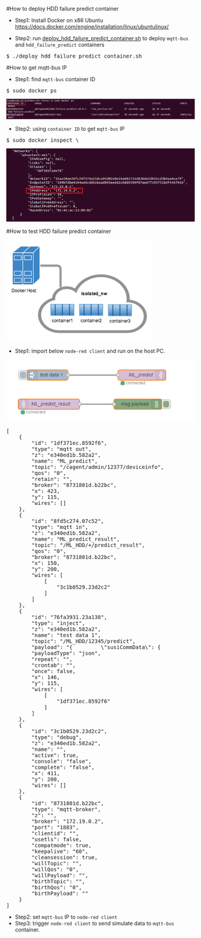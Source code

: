 #How to deploy HDD failure predict container

- Step1: Install Docker on x86 Ubuntu
https://docs.docker.com/engine/installation/linux/ubuntulinux/

- Step2: run [deploy_hdd_failure_predict_container.sh](https://github.com/ADVANTECH-Corp/hdd_failure_predict_service/blob/master/deploy_hdd_failure_predict_container.sh) to deploy `mqtt-bus` and `hdd_failure_predict` containers
<pre>
$ ./deploy_hdd_failure_predict_container.sh
</pre>

#How to get mqtt-bus IP

- Step1: find `mqtt-bus` container ID
<pre>
$ sudo docker ps
</pre> 

![result link](https://github.com/ADVANTECH-Corp/hdd_failure_predict_service/blob/master/images/docker_20161202_2.png)

- Step2: using `container ID` to get `mqtt-bus` IP
<pre>
$ sudo docker inspect \<container ID\>
</pre>

![result link](https://github.com/ADVANTECH-Corp/hdd_failure_predict_service/blob/master/images/docker_20161202_3.png)

#How to test HDD failure predict container

![result link](https://github.com/ADVANTECH-Corp/hdd_failure_predict_service/blob/master/images/docker_20161202_1.png)

- Step1: import below `node-red client` and run on the host PC.

![result link](https://github.com/ADVANTECH-Corp/hdd_failure_predict_service/blob/master/images/docker_20161202_4.png)

<pre>
[
	{
		"id": "1df371ec.8592f6",
		"type": "mqtt out",
		"z": "e340ed1b.582a2",
		"name": "ML_predict",
		"topic": "/cagent/admin/12377/deviceinfo",
		"qos": "0",
		"retain": "",
		"broker": "8731801d.b22bc",
		"x": 423,
		"y": 115,
		"wires": []
	},
	{
		"id": "8fd5c274.07c52",
		"type": "mqtt in",
		"z": "e340ed1b.582a2",
		"name": "ML_predict_result",
		"topic": "/ML_HDD/+/predict_result",
		"qos": "0",
		"broker": "8731801d.b22bc",
		"x": 150,
		"y": 200,
		"wires": [
			[
				"3c1b0529.23d2c2"
			]
		]
	},
	{
		"id": "76fa3931.23a138",
		"type": "inject",
		"z": "e340ed1b.582a2",
		"name": "test data 1",
		"topic": "/ML_HDD/12345/predict",
		"payload": "{         \"susiCommData\": {                 \"data\": {                         \"HDDMonitor\": {                                 \"hddInfoList\": [                                         {                                                 \"e\": [                                                         {                                                                 \"n\": \"hddType\",                                                                 \"sv\": \"STDDisk\"                                                         },                                                         {                                                                 \"n\": \"hddName\",                                                                 \"sv\": \"ST9250315AS\"                                                         },                                                         {                                                                 \"n\": \"hddIndex\",                                                                 \"v\": 0                                                         },                                                         {                                                                 \"n\": \"powerOnTime\",                                                                 \"v\": 14243,                                                                 \"u\": \"hour\"                                                         },                                                         {                                                                 \"n\": \"hddHealthPercent\",                                                                 \"v\": 100,                                                                 \"u\": \"percent\"                                                         },                                                         {                                                                 \"n\": \"hddTemp\",                                                                 \"v\": 31,                                                                 \"u\": \"celsius\"                                                         }                                                 ],                                                 \"bn\": \"Disk0-ST9250315AS\",                                                 \"ver\": 1,                                                 \"asm\": \"R\"                                         }                                 ],                                 \"hddSmartInfoList\": [                                         {                                                 \"BaseInfo\": {                                                         \"e\": [                                                                 {                                                                         \"n\": \"hddType\",                                                                         \"sv\": \"STDDisk\"                                                                 },                                                                 {                                                                         \"n\": \"hddName\",                                                                         \"sv\": \"ST9250315AS\"                                                                 },                                                                 {                                                                         \"n\": \"hddIndex\",                                                                         \"v\": 0                                                                 }                                                         ],                                                         \"bn\": \"BaseInfo\",                                                         \"asm\": \"R\"                                                 },                                                 \"FreeFallProtection\": {                                                         \"e\": [                                                                 {                                                                         \"n\": \"type\",                                                                         \"v\": 254                                                                 },                                                                 {                                                                         \"n\": \"flags\",                                                                         \"v\": 12800                                                                 },                                                                 {                                                                         \"n\": \"worst\",                                                                         \"v\": 100                                                                 },                                                                 {                                                                         \"n\": \"value\",                                                                         \"v\": 100                                                                 },                                                                 {                                                                         \"n\": \"vendorData\",                                                                         \"sv\": \"000000000000\"                                                                 }                                                         ],                                                         \"bn\": \"FreeFallProtection\",                                                         \"asm\": \"R\"                                                 },                                                 \"UltraDMACRCErrorCount\": {                                                         \"e\": [                                                                 {                                                                         \"n\": \"type\",                                                                         \"v\": 199                                                                 },                                                                 {                                                                         \"n\": \"flags\",                                                                         \"v\": 15872                                                                 },                                                                 {                                                                         \"n\": \"worst\",                                                                         \"v\": 200                                                                 },                                                                 {                                                                         \"n\": \"value\",                                                                         \"v\": 200                                                                 },                                                                 {                                                                         \"n\": \"vendorData\",                                                                         \"sv\": \"00000000000C\"                                                                 }                                                         ],                                                         \"bn\": \"UltraDMACRCErrorCount\",                                                         \"asm\": \"R\"                                                 },                                                 \"UncorrectableSectorCount\": {                                                         \"e\": [                                                                 {                                                                         \"n\": \"type\",                                                                         \"v\": 198                                                                 },                                                                 {                                                                         \"n\": \"flags\",                                                                         \"v\": 4096                                                                 },                                                                 {                                                                         \"n\": \"worst\",                                                                         \"v\": 100                                                                 },                                                                 {                                                                         \"n\": \"value\",                                                                         \"v\": 100                                                                 },                                                                 {                                                                         \"n\": \"vendorData\",                                                                         \"sv\": \"000000000000\"                                                                 }                                                         ],                                                         \"bn\": \"UncorrectableSectorCount\",                                                         \"asm\": \"R\"                                                 },                                                 \"CurrentPendingSectorCount\": {                                                         \"e\": [                                                                 {                                                                         \"n\": \"type\",                                                                         \"v\": 197                                                                 },                                                                 {                                                                         \"n\": \"flags\",                                                                         \"v\": 4608                                                                 },                                                                 {                                                                         \"n\": \"worst\",                                                                         \"v\": 100                                                                 },                                                                 {                                                                         \"n\": \"value\",                                                                         \"v\": 100                                                                 },                                                                 {                                                                         \"n\": \"vendorData\",                                                                         \"sv\": \"000000000000\"                                                                 }                                                         ],                                                         \"bn\": \"CurrentPendingSectorCount\",                                                         \"asm\": \"R\"                                                 },                                                 \"HardwareECCRecovered\": {                                                         \"e\": [                                                                 {                                                                         \"n\": \"type\",                                                                         \"v\": 195                                                                 },                                                                 {                                                                         \"n\": \"flags\",                                                                         \"v\": 6656                                                                 },                                                                 {                                                                         \"n\": \"worst\",                                                                         \"v\": 45                                                                 },                                                                 {                                                                         \"n\": \"value\",                                                                         \"v\": 47                                                                 },                                                                 {                                                                         \"n\": \"vendorData\",                                                                         \"sv\": \"0000031AFA64\"                                                                 }                                                         ],                                                         \"bn\": \"HardwareECCRecovered\",                                                         \"asm\": \"R\"                                                 },                                                 \"Temperature\": {                                                         \"e\": [                                                                 {                                                                         \"n\": \"type\",                                                                         \"v\": 194                                                                 },                                                                 {                                                                         \"n\": \"flags\",                                                                         \"v\": 8704                                                                 },                                                                 {                                                                         \"n\": \"worst\",                                                                         \"v\": 43                                                                 },                                                                 {                                                                         \"n\": \"value\",                                                                         \"v\": 31                                                                 },                                                                 {                                                                         \"n\": \"vendorData\",                                                                         \"sv\": \"000D0000001F\"                                                                 }                                                         ],                                                         \"bn\": \"Temperature\",                                                         \"asm\": \"R\"                                                 },                                                 \"LoadCycleCount\": {                                                         \"e\": [                                                                 {                                                                         \"n\": \"type\",                                                                         \"v\": 193                                                                 },                                                                 {                                                                         \"n\": \"flags\",                                                                         \"v\": 12800                                                                 },                                                                 {                                                                         \"n\": \"worst\",                                                                         \"v\": 1                                                                 },                                                                 {                                                                         \"n\": \"value\",                                                                         \"v\": 1                                                                 },                                                                 {                                                                         \"n\": \"vendorData\",                                                                         \"sv\": \"0000000356EC\"                                                                 }                                                         ],                                                         \"bn\": \"LoadCycleCount\",                                                         \"asm\": \"R\"                                                 },                                                 \"PoweroffRetractCount\": {                                                         \"e\": [                                                                 {                                                                         \"n\": \"type\",                                                                         \"v\": 192                                                                 },                                                                 {                                                                         \"n\": \"flags\",                                                                         \"v\": 12800                                                                 },                                                                 {                                                                         \"n\": \"worst\",                                                                         \"v\": 100                                                                 },                                                                 {                                                                         \"n\": \"value\",                                                                         \"v\": 100                                                                 },                                                                 {                                                                         \"n\": \"vendorData\",                                                                         \"sv\": \"000000000001\"                                                                 }                                                         ],                                                         \"bn\": \"PoweroffRetractCount\",                                                         \"asm\": \"R\"                                                 }                                         }                                 ]                         }                 }         } }",
		"payloadType": "json",
		"repeat": "",
		"crontab": "",
		"once": false,
		"x": 146,
		"y": 115,
		"wires": [
			[
				"1df371ec.8592f6"
			]
		]
	},
	{
		"id": "3c1b0529.23d2c2",
		"type": "debug",
		"z": "e340ed1b.582a2",
		"name": "",
		"active": true,
		"console": "false",
		"complete": "false",
		"x": 411,
		"y": 200,
		"wires": []
	},
	{
		"id": "8731801d.b22bc",
		"type": "mqtt-broker",
		"z": "",
		"broker": "172.19.0.2",
		"port": "1883",
		"clientid": "",
		"usetls": false,
		"compatmode": true,
		"keepalive": "60",
		"cleansession": true,
		"willTopic": "",
		"willQos": "0",
		"willPayload": "",
		"birthTopic": "",
		"birthQos": "0",
		"birthPayload": ""
	}
]
</pre>


- Step2: set `mqtt-bus` IP to `node-red client`
- Step3: trigger `node-red client` to send simulate data to `mqtt-bus` container.
